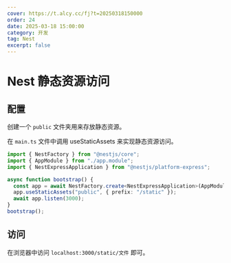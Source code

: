 ```yaml
---
cover: https://t.alcy.cc/fj?t=20250318150000
order: 24
date: 2025-03-18 15:00:00
category: 开发
tag: Nest
excerpt: false
---
```


# Nest 静态资源访问

## 配置

创建一个 `public` 文件夹用来存放静态资源。

在 `main.ts` 文件中调用 useStaticAssets 来实现静态资源访问。

```typescript
import { NestFactory } from "@nestjs/core";
import { AppModule } from "./app.module";
import { NestExpressApplication } from "@nestjs/platform-express";

async function bootstrap() {
  const app = await NestFactory.create<NestExpressApplication>(AppModule);
  app.useStaticAssets("public", { prefix: "/static" });
  await app.listen(3000);
}
bootstrap();
```

## 访问

在浏览器中访问 `localhost:3000/static/文件` 即可。
